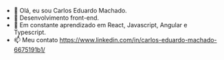 - 👋 Olá, eu sou Carlos Eduardo Machado.
- 👀 Desenvolvimento front-end.
- 🌱 Em constante aprendizado em React, Javascript, Angular e Typescript.
- 📫 Meu contato https://www.linkedin.com/in/carlos-eduardo-machado-6675191b1/

<!---
KaduMS/KaduMS is a ✨ special ✨ repository because its `README.md` (this file) appears on your GitHub profile.
You can click the Preview link to take a look at your changes.
--->
